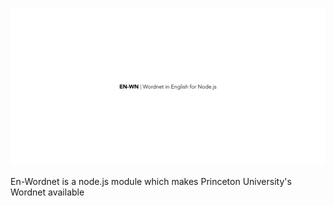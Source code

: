 ![](assets/wordnet-readme-logo.png)

En-Wordnet is a node.js module which makes Princeton University's Wordnet available